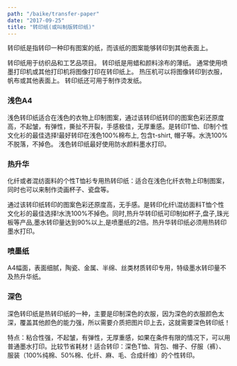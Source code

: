 ```yaml
---
path: "/baike/transfer-paper"
date: "2017-09-25"
title: "转印纸(或叫制版转印纸)"
---
```


转印纸是指转印一种印有图案的纸，而该纸的图案能够转印到其他表面上。   

转印纸用于纺织品和工艺品项目。 转印纸是用蜡和颜料涂布的薄纸。 通常使用喷墨打印机或其他打印机将图像打印在转印纸上。 热压机可以将图像转印到衣服，帆布或其他表面上。 转印纸还可用于制作烫发纸。  

### 浅色A4
浅色转印纸适合在浅色的衣物上印制图案，通过该转印纸转印的图案色彩还原度高，不起皱，有弹性，撕扯不开裂，手感极佳，无厚重感。是转印T恤、印制个性文化衫的最佳选择!最好转印在浅色100%棉布上, 包含t-shirt, 帽子等。水洗100%不脱落，不掉色。 浅色转印纸最好使用防水颜料墨水打印。   

### 热升华
化纤或者混纺面料的个性T恤衫专用热转印纸：适合在浅色化纤衣物上印制图案，同时也可以来制作烫画杯子、瓷盘等。   

通过该转印纸转印的图案色彩还原度高，无手感。是转印化纤\混纺面料T恤个性文化衫的最佳选择!水洗100%不掉色。同时,热升华转印纸可印制如杯子,盘子,珠光板等产品,墨水转印量达到90%以上,是喷墨纸的2倍。热升华转印纸必须用热转印墨水打印。 

### 喷墨纸
A4幅面，表面细腻，陶瓷、金属、半绵、丝类材质转印专用，特级墨水转印量不及热升华纸。

### 深色
深色转印纸是热转印纸的一种，主要是印制深色的衣服，因为深色的衣服颜色太深，覆盖其他颜色的能力强，所以需要介质把图片印上去，这就需要深色转印纸！   

特点：粘合性强，不起皱，有弹性，无厚重感，如果在条件有限的情况下，可以用普通墨水打印。比较节省耗材！适合转印：深色T恤、背包、帽子、仔服（裤）、服装（100%纯棉、50%棉、化纤、麻、毛、合成纤维）的个性转印。


